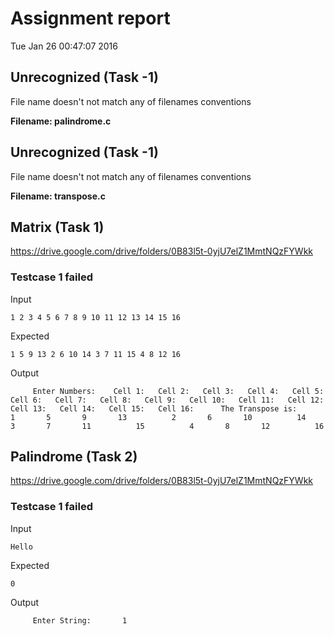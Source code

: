# Assignment report
Tue Jan 26 00:47:07 2016
## Unrecognized (Task -1)
File name doesn't not match any of filenames conventions

**Filename: palindrome.c**
## Unrecognized (Task -1)
File name doesn't not match any of filenames conventions

**Filename: transpose.c**
## Matrix (Task 1)
https://drive.google.com/drive/folders/0B83l5t-0yjU7elZ1MmtNQzFYWkk

### Testcase 1 failed
Input
```
1 2 3 4 5 6 7 8 9 10 11 12 13 14 15 16
```


Expected
```
1 5 9 13 2 6 10 14 3 7 11 15 4 8 12 16
```


Output
```
 	 Enter Numbers:    Cell 1:   Cell 2:   Cell 3:   Cell 4:   Cell 5:   Cell 6:   Cell 7:   Cell 8:   Cell 9:   Cell 10:   Cell 11:   Cell 12:   Cell 13:   Cell 14:   Cell 15:   Cell 16:  	 The Transpose is:   	 1 		 5 		 9 		 13 	  	 2 		 6 		 10 		 14 	  	 3 		 7 		 11 		 15 	  	 4 		 8 		 12 		 16 	  
```

## Palindrome (Task 2)
https://drive.google.com/drive/folders/0B83l5t-0yjU7elZ1MmtNQzFYWkk

### Testcase 1 failed
Input
```
Hello
```


Expected
```
0
```


Output
```
  	 Enter String:   	 1   
```


